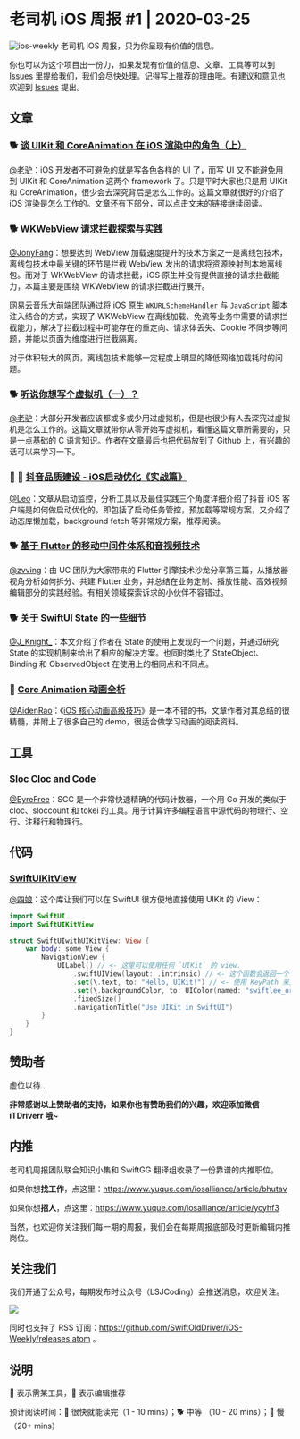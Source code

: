 # 老司机 iOS 周报 #1 | 2020-03-25

![ios-weekly](https://github.com/SwiftOldDriver/iOS-Weekly/blob/master/assets/ios-weekly.png?raw=true)
老司机 iOS 周报，只为你呈现有价值的信息。

你也可以为这个项目出一份力，如果发现有价值的信息、文章、工具等可以到 [Issues](https://github.com/SwiftOldDriver/iOS-Weekly/issues) 里提给我们，我们会尽快处理。记得写上推荐的理由哦。有建议和意见也欢迎到 [Issues](https://github.com/SwiftOldDriver/iOS-Weekly/issues) 提出。


## 文章

### 🐕 [谈 UIKit 和 CoreAnimation 在 iOS 渲染中的角色（上）](https://mp.weixin.qq.com/s/PgdH8x8nrC9SRU6nMErH8Q)

[@老驴](https://www.weibo.com/6090610445)：iOS 开发者不可避免的就是写各色各样的 UI 了，而写 UI 又不能避免用到 UIKit 和 CoreAnimation 这两个 framework 了。只是平时大家也只是用 UIKit 和 CoreAnimation，很少会去深究背后是怎么工作的。这篇文章就很好的介绍了 iOS 渲染是怎么工作的。文章还有下部分，可以点击文末的链接继续阅读。

### 🐕 [WKWebView 请求拦截探索与实践](https://mp.weixin.qq.com/s/u1fzioTZFLUpDEhSzUMRug)

[@JonyFang](https://github.com/JonyFang)：想要达到 WebView 加载速度提升的技术方案之一是离线包技术，离线包技术中最关键的环节是拦截 WebView 发出的请求将资源映射到本地离线包。而对于 WKWebView 的请求拦截，iOS 原生并没有提供直接的请求拦截能力，本篇主要是围绕 WKWebView 的请求拦截进行展开。

网易云音乐大前端团队通过将 iOS 原生 `WKURLSchemeHandler` 与 `JavaScript` 脚本注入结合的方式，实现了 WKWebView 在离线加载、免流等业务中需要的请求拦截能力，解决了拦截过程中可能存在的重定向、请求体丢失、Cookie 不同步等问题，并能以页面为维度进行拦截隔离。


对于体积较大的网页，离线包技术能够一定程度上明显的降低网络加载耗时的问题。

### 🐕 [听说你想写个虚拟机（一）？](https://mp.weixin.qq.com/s?__biz=Mzg4MjU2Mzc1MQ==&mid=2247484228&idx=1&sn=704addfc6b1e50c7dedf1ad61787358d&chksm=cf558c8cf822059a11e9062f73266ebc32562f2437a29c9a06ce4ff9d298b637b6b699edd20d&token=1309308849&lang=zh_CN#rd)

[@老驴](https://www.weibo.com/6090610445)：大部分开发者应该都或多或少用过虚拟机，但是也很少有人去深究过虚拟机是怎么工作的。这篇文章就带你从零开始写虚拟机，看懂这篇文章所需要的，只是一点基础的 C 语言知识。作者在文章最后也把代码放到了 Github 上，有兴趣的话可以来学习一下。

### 🐢 🌟 [抖音品质建设 - iOS启动优化《实战篇》](https://mp.weixin.qq.com/s/ekXfFu4-rmZpHwzFuKiLXw)

[@Leo](https://github.com/leomobiledeveloper)：文章从启动监控，分析工具以及最佳实践三个角度详细介绍了抖音 iOS 客户端是如何做启动优化的。即包括了启动任务管控，预加载等常规方案，又介绍了动态库懒加载，background fetch 等非常规方案，推荐阅读。

### 🐕 [基于 Flutter 的移动中间件体系和音视频技术](https://mp.weixin.qq.com/s/9b4T9dU5PUaUSzwi32GSGQ)

[@zvving](https://github.com/zvving)：由 UC 团队为大家带来的 Flutter 引擎技术沙龙分享第三篇，从播放器视角分析如何拆分、共建 Flutter 业务，并总结在业务定制、播放性能、高效视频编辑部分的实践经验。有相关领域探索诉求的小伙伴不容错过。

### 🐕 [关于 SwiftUI State 的一些细节](https://onevcat.com/2021/01/swiftui-state/)

[@J_Knight_](https://github.com/knightsj)：本文介绍了作者在 State 的使用上发现的一个问题，并通过研究 State 的实现机制来给出了相应的解决方案。也同时类比了 StateObject、Binding 和 ObservedObject 在使用上的相同点和不同点。

### 🐢 [Core Animation 动画全析](https://juejin.cn/post/6920908515758309383#heading-41)

[@AidenRao](https://weibo.com/AidenRao)：《[iOS 核心动画高级技巧](https://zsisme.gitbooks.io/ios-/content/index.html)》是一本不错的书，文章作者对其总结的很精髓，并附上了很多自己的 demo，很适合做学习动画的阅读资料。

## 工具

### [Sloc Cloc and Code](https://github.com/boyter/scc)

[@EyreFree](https://github.com/EyreFree)：SCC 是一个非常快速精确的代码计数器，一个用 Go 开发的类似于 cloc、sloccount 和 tokei 的工具。用于计算许多编程语言中源代码的物理行、空行、注释行和物理行。

## 代码

### [SwiftUIKitView](https://github.com/AvdLee/SwiftUIKitView)

[@四娘](https://kemchenj.github.io/)：这个库让我们可以在 SwiftUI 很方便地直接使用 UIKit 的 View：

```swift
import SwiftUI
import SwiftUIKitView

struct SwiftUIwithUIKitView: View {
    var body: some View {
        NavigationView {
            UILabel() // <- 这里可以使用任何 `UIKit` 的 view.
                .swiftUIView(layout: .intrinsic) // <- 这个函数会返回一个 SwiftUI 的 `View`.
                .set(\.text, to: "Hello, UIKit!") // <- 使用 KeyPath 来更新数据
                .set(\.backgroundColor, to: UIColor(named: "swiftlee_orange"))
                .fixedSize()
                .navigationTitle("Use UIKit in SwiftUI")
        }
    }
}
```

## 赞助者

虚位以待..

**非常感谢以上赞助者的支持，如果你也有赞助我们的兴趣，欢迎添加微信 iTDriverr 哦~**

## 内推

老司机周报团队联合知识小集和 SwiftGG 翻译组收录了一份靠谱的内推职位。

如果你想**找工作**，点这里：https://www.yuque.com/iosalliance/article/bhutav

如果你想**招人**，点这里：https://www.yuque.com/iosalliance/article/ycyhf3

当然，也欢迎你关注我们每一期的周报，我们会在每期周报底部及时更新编辑内推岗位。

## 关注我们

我们开通了公众号，每期发布时公众号（LSJCoding）会推送消息，欢迎关注。

![](https://github.com/SwiftOldDriver/iOS-Weekly/blob/master/assets/qrcode_for_wechat.jpg?raw=true)

同时也支持了 RSS 订阅：https://github.com/SwiftOldDriver/iOS-Weekly/releases.atom 。

## 说明

🚧 表示需某工具，🌟 表示编辑推荐

预计阅读时间：🐎 很快就能读完（1 - 10 mins）；🐕 中等 （10 - 20 mins）；🐢 慢（20+ mins）
